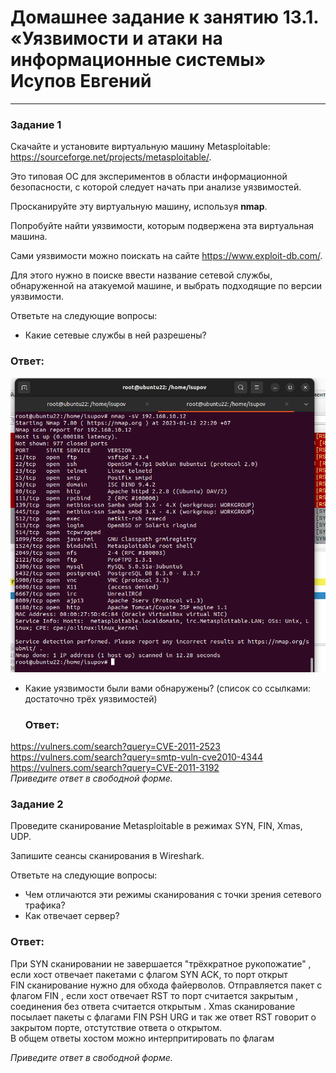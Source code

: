 # Домашнее задание к занятию 13.1. «Уязвимости и атаки на информационные системы» Исупов Евгений


------

### Задание 1

Скачайте и установите виртуальную машину Metasploitable: https://sourceforge.net/projects/metasploitable/.

Это типовая ОС для экспериментов в области информационной безопасности, с которой следует начать при анализе уязвимостей.

Просканируйте эту виртуальную машину, используя **nmap**.

Попробуйте найти уязвимости, которым подвержена эта виртуальная машина.

Сами уязвимости можно поискать на сайте https://www.exploit-db.com/.

Для этого нужно в поиске ввести название сетевой службы, обнаруженной на атакуемой машине, и выбрать подходящие по версии уязвимости.

Ответьте на следующие вопросы:

- Какие сетевые службы в ней разрешены?
### Ответ:
![](/images/2023-01-12_21.png)

- Какие уязвимости были вами обнаружены? (список со ссылками: достаточно трёх уязвимостей)
  ### Ответ:
https://vulners.com/search?query=CVE-2011-2523  
https://vulners.com/search?query=smtp-vuln-cve2010-4344  
https://vulners.com/search?query=CVE-2011-3192  
*Приведите ответ в свободной форме.*  

### Задание 2

Проведите сканирование Metasploitable в режимах SYN, FIN, Xmas, UDP.

Запишите сеансы сканирования в Wireshark.

Ответьте на следующие вопросы:

- Чем отличаются эти режимы сканирования с точки зрения сетевого трафика?
- Как отвечает сервер?
### Ответ:  
При SYN сканировании не завершается "трёхкратное рукопожатие" , если хост отвечает пакетами с флагом SYN ACK, то порт открыт  
FIN сканирование нужно для обхода файерволов. Отправляется пакет с флагом FIN , если хост отвечает RST то порт считается закрытым , соединения без ответа считается открытым . Xmas сканирование посылает пакеты с флагами FIN PSH URG и так же ответ RST говорит о закрытом порте, отстутствие ответа о открытом.   
В общем ответы хостом можно интерпритировать по флагам    

*Приведите ответ в свободной форме.*
